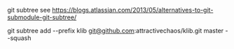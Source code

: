 git subtree
see https://blogs.atlassian.com/2013/05/alternatives-to-git-submodule-git-subtree/

git subtree add --prefix klib git@github.com:attractivechaos/klib.git master --squash